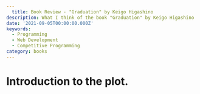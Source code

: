 ```yaml
---
  title: Book Review - "Graduation" by Keigo Higashino
description: What I think of the book "Graduation" by Keigo Higashino
date: '2021-09-05T00:00:00.000Z'
keywords:
  - Programming
  - Web Development
  - Competitive Programming
category: books
---
```


# Introduction to the plot.